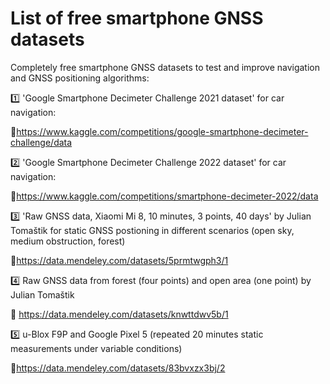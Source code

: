# List of free smartphone GNSS datasets

Completely free smartphone GNSS datasets to test and improve navigation and GNSS positioning algorithms:


1️⃣ 'Google Smartphone Decimeter Challenge 2021 dataset' for car navigation:

  🔻https://www.kaggle.com/competitions/google-smartphone-decimeter-challenge/data


2️⃣ 'Google Smartphone Decimeter Challenge 2022 dataset' for car navigation:

  🔻https://www.kaggle.com/competitions/smartphone-decimeter-2022/data


3️⃣ 'Raw GNSS data, Xiaomi Mi 8, 10 minutes, 3 points, 40 days' by Julian Tomaštik for static GNSS postioning in different scenarios (open sky, medium obstruction, forest)

  🔻https://data.mendeley.com/datasets/5prmtwgph3/1


4️⃣ Raw GNSS data from forest (four points) and open area (one point) by Julian Tomaštik

  🔻 https://data.mendeley.com/datasets/knwttdwv5b/1


5️⃣ u-Blox F9P and Google Pixel 5 (repeated 20 minutes static measurements under variable conditions)

  🔻https://data.mendeley.com/datasets/83bvxzx3bj/2
